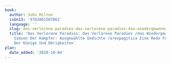 ```yaml
---
book:
  author: John Milton
  isbn13: '9783861507062'
  language: ''
  slug: das-verlorene-paradies-das-verlorene-paradies-das-wiedergewonnene-paradies-simson-der-kampfer-ausgewahlte-gedichte-areopagitica-eine-rede-fur-die-lehnbesitztum-der-konige-und-obrigkeiten
  title: 'Das Verlorene Paradies: Das Verlorene Paradies /das Wiedergewonnene Paradies/
    Simson Der Kämpfer: Ausgewählte Gedichte /areopagitica Eine Rede Für Die ... Lehnbesitztum
    Der Könige Und Obrigkeiten'
plan:
  date_added: '2020-10-04'
---
```


